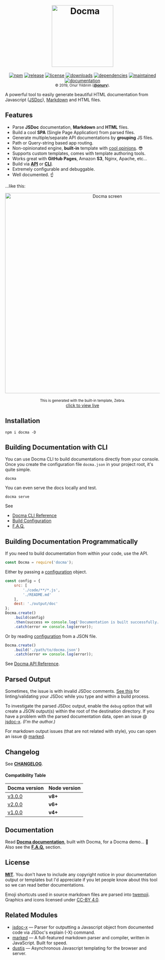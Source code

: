 <h1 align="center">
    <a href="https://onury.io/docma"><img width="200" src="https://raw.githubusercontent.com/onury/docma/master/docma-logo.png" alt="Docma" /></a>
</h1>

<p align="center">
    <a href="https://www.npmjs.com/package/docma"><img src="http://img.shields.io/npm/v/docma.svg?style=flat-square" alt="npm" /></a>
    <a href="https://github.com/onury/docma"><img src="https://img.shields.io/github/release/onury/docma.svg?style=flat-square" alt="release" /></a>
    <a href="https://github.com/onury/docma/blob/master/LICENSE"><img src="http://img.shields.io/npm/l/docma.svg?style=flat-square" alt="license" /></a>
    <a href="https://www.npmjs.com/package/docma"><img src="https://img.shields.io/npm/dt/docma.svg?style=flat-square" alt="downloads" /></a>
    <a href="https://david-dm.org/onury/docma"><img src="https://david-dm.org/onury/docma.svg?style=flat-square" alt="dependencies" /></a>
    <a href="https://github.com/onury/docma/graphs/commit-activity"><img src="https://img.shields.io/maintenance/yes/2019.svg?style=flat-square" alt="maintained" /></a>
    <a href="https://onury.io/docma"><img src="https://img.shields.io/badge/docs%20by-docma-c27cf4.svg?docs%20by=docma&style=flat-square" alt="documentation" /></a>
    <br />
    <sub>© 2019, Onur Yıldırım (<b><a href="https://github.com/onury">@onury</a></b>).</sub>
</p>

A powerful tool to easily generate beautiful HTML documentation from Javascript ([JSDoc][jsdoc]), [Markdown][markdown] and HTML files.

## Features

- Parse **JSDoc** documentation, **Markdown** and **HTML** files.
- Build a cool **SPA** (Single Page Application) from parsed files.
- Generate multiple/separate API documentations by **grouping** JS files.
- Path or Query-string based app routing.
- Non-opinionated engine, **built-in** template with [cool opinions][zebra]. :sunglasses:
- Supports custom templates, comes with template authoring tools.
- Works great with **GitHub Pages**, Amazon **S3**, Nginx, Apache, etc...
- Build via [**API**][docma-api] or [**CLI**][docma-cli].
- Extremely configurable and debuggable.
- Well documented. :point_up:

...like this:

<p align="center">
    <a href="https://onury.io/docma"><img width="650" src="https://raw.github.com/onury/docma/master/docma-screen.gif" alt="Docma screen" /></a>
    <br />
    <br />
    <sub>This is generated with the built-in template, Zebra.</sub><br />
    <a href="https://onury.io/docma">click to view live</a>
</p>

## Installation

```console
npm i docma -D
```

## Building Documentation with CLI

You can use Docma CLI to build documentations directly from your console. 
Once you create the configuration file `docma.json` in your project root, it's quite simple.

```console
docma
```
You can even serve the docs locally and test.
```console
docma serve
```

See 
 - [Docma CLI Reference][docma-cli]
 - [Build Configuration][docma-config]
 - [F.A.Q.][docma-faq]

## Building Documentation Programmatically

If you need to build documentation from within your code, use the API.

```js
const Docma = require('docma');
```
Either by passing a [configuration][docma-config] object.
```js
const config = {
    src: [
        './code/**/*.js',
        './README.md'
    ],
    dest: './output/doc'
};
Docma.create()
    .build(config)
    .then(success => console.log('Documentation is built successfully.'))
    .catch(error => console.log(error));
```
Or by reading [configuration][docma-config] from a JSON file.
```js
Docma.create()
    .build('./path/to/docma.json')
    .catch(error => console.log(error));
```
See [Docma API Reference][docma-api].

## Parsed Output

Sometimes, the issue is with invalid JSDoc comments. [See this](https://github.com/onury/docma/issues/55#issuecomment-437599192) for linting/validating your JSDoc while you type and within a build process.

To investigate the parsed JSDoc output, enable the `debug` option that will create a JSON output(s) within the root of the destination directory. If you have a problem with the parsed documentation data, open an issue @ [jsdoc-x][jsdoc-x]. _(I'm the author.)_

For markdown output issues (that are not related with style), you can open an issue @ [marked][marked].

## Changelog

See [**CHANGELOG**][changelog].  

#### Compatibility Table

| Docma version | Node version |
|---------------|--------------|
| [v3.0.0](https://github.com/onury/docma/blob/master/CHANGELOG.md#300-2018-11-18)   | **v8+** |
| [v2.0.0](https://github.com/onury/docma/blob/master/CHANGELOG.md#200-2018-04-12)   | **v6+** |
| [v1.0.0](https://github.com/onury/docma/blob/master/CHANGELOG.md#100-2016-06-11)   | **v4+** |

 ## Documentation
Read [**Docma documentation**][docma-docs], built with Docma, for a Docma demo... :eyes:  
Also see the [**F.A.Q.**][docma-faq] section.

## License

[**MIT**][license]. You don't have to include any copyright notice in your documentation output or templates but I'd appreciate if you let people know about this tool so we can read better documentations.

Emoji shortcuts used in source markdown files are parsed into [twemoji][twemoji]. Graphics and icons licensed under [CC-BY 4.0][cc-by-4].

## Related Modules

- [jsdoc-x][jsdoc-x] — Parser for outputting a Javascript object from documented code via JSDoc's explain (-X) command.
- [marked][marked] — A full-featured markdown parser and compiler, written in JavaScript. Built for speed.
- [dustjs][dustjs-github] — Asynchronous Javascript templating for the browser and server.


[license]:https://github.com/onury/docma/blob/master/LICENSE
[changelog]:https://github.com/onury/docma/blob/master/CHANGELOG.md
[screenshot]:https://raw.github.com/onury/docma/master/docma-screen.jpg
[screen-gif]:https://raw.github.com/onury/docma/master/docma-screen.gif
[docma-docs]:https://onury.io/docma
[docma-api]:https://onury.io/docma/api
[docma-cli]:https://onury.io/docma/cli
[docma-config]:https://onury.io/docma/api/#Docma~BuildConfiguration
[docma-faq]:https://onury.io/docma/faq
[zebra]:https://onury.io/docma/templates/zebra
[jsdoc]:http://usejsdoc.org
[jsdoc-x]:https://github.com/onury/jsdoc-x
[marked]:https://github.com/chjj/marked
[markdown]:https://daringfireball.net/projects/markdown
[dustjs]: http://www.dustjs.com
[dustjs-github]: https://github.com/linkedin/dustjs
[twemoji]:https://github.com/twitter/twemoji
[cc-by-4]:https://creativecommons.org/licenses/by/4.0

